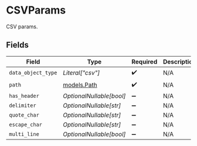 # CSVParams

CSV params.


## Fields

| Field                            | Type                             | Required                         | Description                      |
| -------------------------------- | -------------------------------- | -------------------------------- | -------------------------------- |
| `data_object_type`               | *Literal["csv"]*                 | :heavy_check_mark:               | N/A                              |
| `path`                           | [models.Path](../models/path.md) | :heavy_check_mark:               | N/A                              |
| `has_header`                     | *OptionalNullable[bool]*         | :heavy_minus_sign:               | N/A                              |
| `delimiter`                      | *OptionalNullable[str]*          | :heavy_minus_sign:               | N/A                              |
| `quote_char`                     | *OptionalNullable[str]*          | :heavy_minus_sign:               | N/A                              |
| `escape_char`                    | *OptionalNullable[str]*          | :heavy_minus_sign:               | N/A                              |
| `multi_line`                     | *OptionalNullable[bool]*         | :heavy_minus_sign:               | N/A                              |
